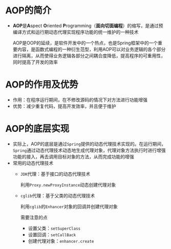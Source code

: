 # AOP的简介

* **AOP**是**A**spect **O**riented **P**rogramming（**面向切面编程**）的缩写，是通过预编译方式和运行期动态代理实现程序功能的统一维护的一种技术

  AOP是OOP的延续，是软件开发中的一个热点，也是Spring框架中的一个重要内容，是函数式编程的一种衍生范型，利用AOP可以对业务逻辑的各个部分进行隔离，从而使得业务逻辑各部分之间耦合度降低，提高程序的可重用性，同时提高了开发的效率

# AOP的作用及优势

* 作用：在程序运行期间，在不修改源码的情况下对方法进行功能增强
* 优势：减少重复代码，提高开发效率，并且便于维护

# AOP的底层实现

* 实际上，AOP的底层是通过`Spring`提供的动态代理技术实现的。在运行期间，`Spring`通过动态代理技术动态地生成代理对象，代理对象方法执行时进行增强功能的接入，再去调用目标对象的方法，从而完成功能的增强
* 常用的动态代理技术
  * `JDK`代理：基于接口的动态代理技术

    利用`Proxy.newProxyInstance`动态创建代理对象

  * `cglib`代理：基于父类的动态代理技术

    利用`cglib`的`Enhancer`对象的回调并创建代理对象

    需要注意的点

    * 设置父类：`setSuperClass`
    * 设置回调：`setCallBack`
    * 创建代理对象：`enhancer.create`

